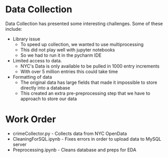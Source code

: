# Data Collection
Data Collection has presented some interesting challenges. Some of these include:
- Library issue
  - To speed up collection, we wanted to use multiprocessing
  - This did not play well with jupyter notebooks
  - So we had to run it in the pycharm IDE
- Limited access to data.
  - NYC's Data is only available to be pulled in 1000 entry increments
  - With over 5 million entries this could take time
- Formatting of data
  - The original data has large fields that made it impossible to store directly into a database
  - This created an extra pre-preprocessing step that we have to approach to store our data

# Work Order
- crimeCollector.py - Collects data from NYC OpenData
- CleaningForSQL.ipynb - Fixes errors in order to upload data to MySQL server
- Preprocessing.ipynb - Cleans database and preps for EDA
